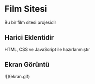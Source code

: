<h1> Film Sitesi </h1>

Bu bir film sitesi projesidir

<h2> Harici Eklentidir </h2>
HTML, CSS ve JavaScript ile hazırlanmıştır

<h2> Ekran Görüntü </h2>
![](ekran.gif)